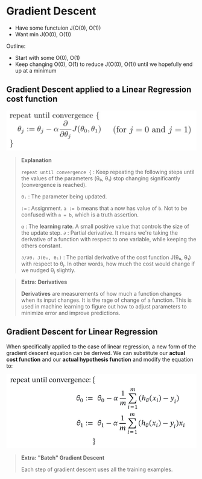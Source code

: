 # Gradient Descent

- Have some functuion J(O(0), O(1))
- Want min J(O(0), O(1))

Outline:
- Start with some O(0), O(1)
- Keep changing O(0), O(1) to reduce J(O(0), O(1)) until we hopefully end up at a minimum


## Gradient Descent applied to a Linear Regression cost function

![Gradient Descent function](./gradient_descent.png)

> **Explanation**
>
> `repeat until convergence {` : Keep repeating the following steps until the values of the parameters (θ₀, θ₁) stop changing significantly (convergence is reached).
> 
> `θⱼ` : The parameter being updated.
> 
> `:=` : Assignment. `a := b` means that `a` now has value of `b`. Not to be confused with `a = b`, which is a truth assertion.
> 
> `α` : The **learning rate**. A small positive value that controls the size of the update step.
> `∂` : Partial derivative. It means we're taking the derivative of a function with respect to one variable, while keeping the others constant.
> 
> `∂/∂θⱼ J(θ₀, θ₁)` : The partial derivative of the cost function J(θ₀, θ₁) with respect to θⱼ. In other words, how much the cost would change if we nudged θⱼ slightly.

> **Extra: Derivatives**
>
> **Derivatives** are measurements of how much a function changes when its input changes. It is the rage of change of a function. This is used in machine learning to figure out how to adjust parameters to minimize error and improve predictions.

## Gradient Descent for Linear Regression

When specifically applied to the case of linear regression, a new form of the gradient descent equation can be derived. We can substitute our **actual cost function** and our **actual hypothesis function** and modify the equation to:

![Gradient Descent For Linear Regression](./gradient_descent_for_linear_regression.png)

> **Extra: "Batch" Gradient Descent**
>
> Each step of gradient descent uses all the training examples.